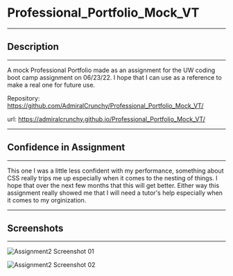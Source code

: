 # Professional_Portfolio_Mock_VT

---

## Description

---

A mock Professional Portfolio made as an assignment for the UW coding boot camp assignment on 06/23/22. I hope that I can use as a reference to make a real one for future use. 


Repository: https://github.com/AdmiralCrunchy/Professional_Portfolio_Mock_VT/

url: https://admiralcrunchy.github.io/Professional_Portfolio_Mock_VT/

---

## Confidence in Assignment

---

This one I was a little less confident with my performance, something about CSS really trips me up especially when it comes to the nesting of things. I hope that over the next few months that this will get better. Either way this assignment really showed me that I will need a tutor's help especially when it comes to my orginization. 

---

## Screenshots

---

![Assignment2 Screenshot 01](https://user-images.githubusercontent.com/31176226/175450902-c156c34a-c4b7-4cb0-91da-5e5f321abd43.png)


![Assignment2 Screenshot 02](https://user-images.githubusercontent.com/31176226/175450971-bd8b51f6-55dd-4887-ae41-b4a359e38d83.png)
